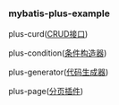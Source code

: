 ### mybatis-plus-example

plus-curd(<a href="https://github.com/haoxiaoyong1014/springboot-examples/blob/master/mybatis-plus-example/plus-curd/src/test/java/cn/haoxy/mybatis/plus/curd/SampleTest.java">CRUD接口</a>)
 
plus-condition(<a href="https://github.com/haoxiaoyong1014/springboot-examples/blob/master/mybatis-plus-example/plus-condition/src/test/java/cn/haoxy/mybatis/plus/condition/PlusConditionTest.java">条件构造器</a>)

plus-generator(<a href="https://github.com/haoxiaoyong1014/springboot-examples/tree/master/mybatis-plus-example/plus-generator/src/main/java/cn/haoxy/mybatis/plus/generator">代码生成器</a>)

plus-page(<a href="https://github.com/haoxiaoyong1014/springboot-examples/blob/master/mybatis-plus-example/plus-page/src/test/java/cn/haoxy/mybatis/plus/page/PlusPageTest.java">分页插件</a>)